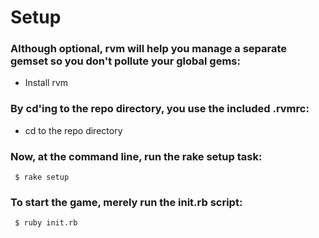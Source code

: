 # Setup

### Although optional, rvm will help you manage a separate gemset so you don't pollute your global gems:

* Install rvm

### By cd'ing to the repo directory, you use the included .rvmrc:

* cd to the repo directory

### Now, at the command line, run the rake setup task:

     $ rake setup

### To start the game, merely run the init.rb script:

     $ ruby init.rb
